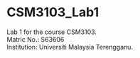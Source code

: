 # CSM3103_Lab1

Lab 1 for the course CSM3103.  
Matric No.: S63606  
Institution: Universiti Malaysia Terengganu.
